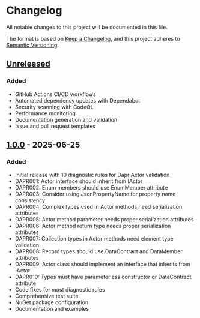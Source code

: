 # Changelog

All notable changes to this project will be documented in this file.

The format is based on [Keep a Changelog](https://keepachangelog.com/en/1.0.0/),
and this project adheres to [Semantic Versioning](https://semver.org/spec/v2.0.0.html).

## [Unreleased]

### Added
- GitHub Actions CI/CD workflows
- Automated dependency updates with Dependabot
- Security scanning with CodeQL
- Performance monitoring
- Documentation generation and validation
- Issue and pull request templates

## [1.0.0] - 2025-06-25

### Added
- Initial release with 10 diagnostic rules for Dapr Actor validation
- DAPR001: Actor interface should inherit from IActor
- DAPR002: Enum members should use EnumMember attribute
- DAPR003: Consider using JsonPropertyName for property name consistency
- DAPR004: Complex types used in Actor methods need serialization attributes
- DAPR005: Actor method parameter needs proper serialization attributes
- DAPR006: Actor method return type needs proper serialization attributes
- DAPR007: Collection types in Actor methods need element type validation
- DAPR008: Record types should use DataContract and DataMember attributes
- DAPR009: Actor class should implement an interface that inherits from IActor
- DAPR010: Types must have parameterless constructor or DataContract attribute
- Code fixes for most diagnostic rules
- Comprehensive test suite
- NuGet package configuration
- Documentation and examples

[Unreleased]: https://github.com/moonolgerd/Analyzers.Dapr/compare/v1.0.0...HEAD
[1.0.0]: https://github.com/moonolgerd/Analyzers.Dapr/releases/tag/v1.0.0
